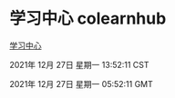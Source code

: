 # 学习中心 colearnhub
[学习中心](http://59.174.25.102:56308/colearnhub/)

2021年 12月 27日 星期一 13:52:11 CST

2021年 12月 27日 星期一 05:52:11 GMT
